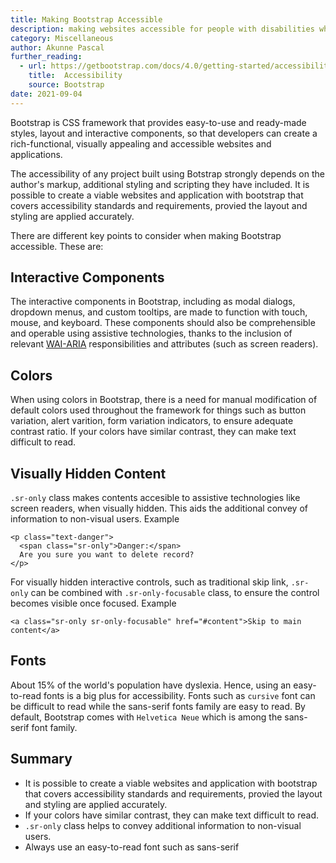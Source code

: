 ```yaml
---
title: Making Bootstrap Accessible
description: making websites accessible for people with disabilities when using bootstrap
category: Miscellaneous
author: Akunne Pascal
further_reading:
  - url: https://getbootstrap.com/docs/4.0/getting-started/accessibility/
    title:  Accessibility
    source: Bootstrap
date: 2021-09-04
---
```




Bootstrap is CSS framework that provides easy-to-use and ready-made styles, layout and interactive components, 
so that developers can create a rich-functional, visually appealing and accessible websites and applications.

The accessibility of any project built using Botstrap strongly depends on the author's markup, additional styling and scripting they have included. 
It is possible to create a viable websites and application with bootstrap that covers accessibility standards and requirements, provied the layout and styling 
are applied accurately.

There are different key points to consider when making Bootstrap accessible. These are:

## Interactive Components

The interactive components in Bootstrap, including as modal dialogs, dropdown menus, and custom tooltips, are made to function with touch, mouse, 
and keyboard. These components should also be comprehensible and operable using assistive technologies, thanks to the inclusion of relevant 
[WAI-ARIA](https://www.w3.org/WAI/standards-guidelines/aria/) responsibilities and attributes (such as screen readers).

## Colors

When using colors in Bootstrap, there is a need for manual modification of default colors used throughout the framework for things such as button variation, 
alert varition, form variation indicators, to ensure adequate contrast ratio. If your colors have similar contrast, they can make text difficult to read.

## Visually Hidden Content

`.sr-only` class makes contents accesible to assistive technologies like screen readers, when visually hidden. This aids the additional convey of information 
to non-visual users. Example

```
<p class="text-danger">
  <span class="sr-only">Danger:</span>
  Are you sure you want to delete record?
</p>
```
For visually hidden interactive controls, such as traditional skip link, `.sr-only` can be combined with `.sr-only-focusable` class, to ensure the control becomes 
visible once focused. Example
```
<a class="sr-only sr-only-focusable" href="#content">Skip to main content</a>
```
## Fonts

About 15% of the world's population have dyslexia. Hence, using an easy-to-read fonts is a big plus for accessibility. Fonts such as `cursive` font can be 
difficult to read while the sans-serif fonts family are easy to read. By default, Bootstrap comes with `Helvetica Neue` which is among the sans-serif font family.

## Summary
* It is possible to create a viable websites and application with bootstrap that covers accessibility standards and requirements, provied the layout and styling 
are applied accurately. 
* If your colors have similar contrast, they can make text difficult to read.
* `.sr-only` class helps to convey additional information to non-visual users.
* Always use an easy-to-read font such as sans-serif
